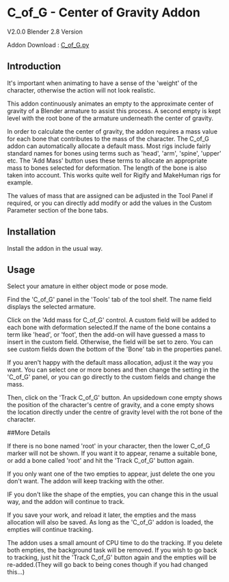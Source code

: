 # C_of_G - Center of Gravity Addon
   
V2.0.0 Blender 2.8 Version

Addon Download : [C_of_G.py](https://github.com/nerk987/C_of_G/releases/download/v2.0.0/C_of_G.py) 

## Introduction
It's important when animating to have a sense of the 'weight' of the character, otherwise the action will not look realistic. 

This addon continuously animates an empty to the approximate center of gravity of a Blender armature to assist this process. A second empty is kept level with the root bone of the armature underneath the center of gravity.

In order to calculate the center of gravity, the addon requires a mass value for each bone that contributes to the mass of the character. The C_of_G addon can automatically allocate a default mass. Most rigs include fairly standard names for bones using terms such as 'head', 'arm', 'spine', 'upper' etc. The 'Add Mass' button uses these terms to allocate an appropriate mass to bones selected for deformation. The length of the bone is also taken into account. This works quite well for Rigify and MakeHuman rigs for example. 

The values of mass that are assigned can be adjusted in the Tool Panel if required, or you can directly add modify or add the values in the Custom Parameter section of the bone tabs.

## Installation

Install the addon in the usual way.

## Usage

Select your amature in either object mode or pose mode. 

Find the 'C_of_G' panel in the 'Tools' tab of the tool shelf. The name field displays the selected armature.

Click on the 'Add mass for C_of_G' control. A custom field will be added to each bone with deformation selected.If the name of the bone contains a term like 'head', or 'foot', then the add-on will have guessed a mass to insert in the custom field. Otherwise, the field will be set to zero. You can see custom fields down the bottom of the 'Bone' tab in the properties panel.

If you aren't happy with the default mass allocation, adjust it the way you want. You can select one or more bones and then change the setting in the 'C_of_G' panel, or you can go directly to the custom fields and change the mass.

Then, click on the 'Track C_of_G' button. An upsidedown cone empty shows the position of the character's centre of gravity, and a cone empty shows the location directly under the centre of gravity level with the rot bone of the character.

##More Details

If there is no bone named 'root' in your character, then the lower C_of_G marker will not be shown. If you want it to appear, rename a suitable bone, or add a bone called 'root' and hit the 'Track C_of_G' button again.

If you only want one of the two empties to appear, just delete the one you don't want. The addon will keep tracking with the other.

IF you don't like the shape of the empties, you can change this in the usual way, and the addon will continue to track.

If you save your work, and reload it later, the empties and the mass allocation will also be saved. As long as the 'C_of_G' addon is loaded, the empties will continue tracking.

The addon uses a small amount of CPU time to do the tracking. If you delete both empties, the background task will be removed. If you wish to go back to tracking, just hit the 'Track C_of_G' button again and the empties will be re-added.(They will go back to being cones though if you had changed this...)









 